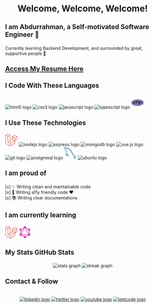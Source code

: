 <link rel="stylesheet" href="https://cdn.jsdelivr.net/gh/devicons/devicon@latest/devicon.min.css">

<h1 align="center">Welcome, Welcome, Welcome!</h1>

###

<h2 align="left">I am Abdurrahman, a Self-motivated Software Engineer 🚀</h2>

###

<p align="left">
  Currently learning Backend Development, and surrounded by great, supportive
  people 💖
</p>

###

<h2 align="left"><a href="https://docs.google.com/document/d/1o9XXRWyCkjItJyNBFsoxU2kT7OvhKbVyEIYu8gN3Qd4/edit?usp=sharing">Access My Resume Here</a></h2>

###

<h2 align="left">I Code With These Languages</h2>

###

<div align="left">
  <img
    src="https://cdn.jsdelivr.net/gh/devicons/devicon/icons/html5/html5-original.svg"
    height="40"
    alt="html5 logo"
  />
  <img
    src="https://cdn.jsdelivr.net/gh/devicons/devicon/icons/css3/css3-original.svg"
    height="40"
    alt="css3 logo"
  />
  <img
    src="https://cdn.jsdelivr.net/gh/devicons/devicon/icons/javascript/javascript-original.svg"
    height="40"
    alt="javascript logo"
  />
  <img
    src="https://cdn.jsdelivr.net/gh/devicons/devicon/icons/typescript/typescript-original.svg"
    height="40"
    alt="typescript logo"
  />
   <img
    src="https://raw.githubusercontent.com/devicons/devicon/6910f0503efdd315c8f9b858234310c06e04d9c0/icons/php/php-original.svg"
    height="40"
  />

###

<h2 align="left">I Use These Technologies</h2>

###

<img
    src="https://raw.githubusercontent.com/devicons/devicon/6910f0503efdd315c8f9b858234310c06e04d9c0/icons/laravel/laravel-original.svg"
    height="40"
    alt="laravel logo"
  /> <img
    src="https://cdn.jsdelivr.net/gh/devicons/devicon/icons/nodejs/nodejs-original.svg"
    height="40"
    alt="nodejs logo"
  /> <img
    src="https://cdn.jsdelivr.net/gh/devicons/devicon/icons/express/express-original.svg"
    height="40"
    alt="express logo"
  /> <img
    src="https://cdn.jsdelivr.net/gh/devicons/devicon/icons/mongodb/mongodb-original.svg"
    height="40"
    alt="mongodb logo"
  /> <img
    src="https://cdn.jsdelivr.net/gh/devicons/devicon/icons/vuejs/vuejs-original.svg"
    height="40"
    alt="vue.js logo"
  /> <img
    src="https://cdn.jsdelivr.net/gh/devicons/devicon/icons/git/git-original.svg"
    height="40"
    alt="git logo"
  /> <img
    src="https://cdn.jsdelivr.net/gh/devicons/devicon/icons/postgresql/postgresql-plain.svg"
    height="40"
    alt="postgresql logo"
  /> <img
    src="https://raw.githubusercontent.com/devicons/devicon/6910f0503efdd315c8f9b858234310c06e04d9c0/icons/mysql/mysql-original.svg"
    height="40"
    alt="MySql Logo"
  /> <img
    src="https://cdn.jsdelivr.net/gh/devicons/devicon/icons/linux/linux-original.svg"
    height="40"
    alt="ubuntu logo"
  />

</div>

###

<h2 align="left">I am proud of</h2>

###

<p align="left">
  [x] ✨ Writing clean and maintainable code
  <br />
  [x] 🦾 Writing a11y friendly code
  ❤️<br />
  [x] 📚 Writing clear documentations
</p>

###

<h2 align="left">I am currently learning</h2>

###

<div align="left">
  <img
    src="https://raw.githubusercontent.com/devicons/devicon/6910f0503efdd315c8f9b858234310c06e04d9c0/icons/laravel/laravel-original.svg"
    height="40"
    alt="laravel logo"
  />
  <img
    src="https://raw.githubusercontent.com/devicons/devicon/6910f0503efdd315c8f9b858234310c06e04d9c0/icons/graphql/graphql-plain.svg"
    height="40"
    alt="laravel logo"
  />
</div>

###

<h2 align="left">My Stats GitHub Stats</h2>

###

<div align="center">
  <img
    src="https://github-readme-stats.vercel.app/api?username=abrahman-ra&hide_title=true&hide_rank=false&show_icons=true&include_all_commits=true&count_private=true&disable_animations=false&theme=github_dark&locale=en&hide_border=true&order=1"
    height="225"
    alt="stats graph"
  />
  <img
    src="https://streak-stats.demolab.com?user=abrahman-ra&locale=en&mode=weekly&theme=github_dark&hide_border=true&border_radius=5&order=3"
    height="250"
    alt="streak graph"
  />
</div>

###

<h2 align="left">Contact & Follow</h2>

###

<section align="left" style="display: flex; width: 100%; justify-content: center;">
    
[<img src="https://raw.githubusercontent.com/maurodesouza/profile-readme-generator/master/src/assets/icons/social/linkedin/default.svg" height="40" alt="linkedin logo"/>](https://linkedin.com/in/abrahman-ra)
[<img src="https://raw.githubusercontent.com/maurodesouza/profile-readme-generator/master/src/assets/icons/social/twitter/default.svg" height="40" alt="twitter logo" />](https://twitter.com/AbRahman_Ra)
[<img src="https://raw.githubusercontent.com/maurodesouza/profile-readme-generator/master/src/assets/icons/social/youtube/default.svg" width="52" height="40" alt="youtube logo"/>](https://youtube.com/@abdurrahman-ra)
[<img src="https://cdn.iconscout.com/icon/free/png-512/leetcode-3628885-3030025.png" height="40" alt="leetcode logo" />](https://leetcode.com/AbRahman-Ra)

</section>

###
